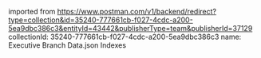 imported from https://www.postman.com/v1/backend/redirect?type=collection&id=35240-777661cb-f027-4cdc-a200-5ea9dbc386c3&entityId=43442&publisherType=team&publisherId=37129
collectionId: 35240-777661cb-f027-4cdc-a200-5ea9dbc386c3
name: Executive Branch Data.json Indexes